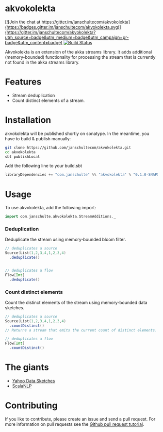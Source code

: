 # akvokolekta

[![Join the chat at https://gitter.im/janschultecom/akvokolekta](https://badges.gitter.im/janschultecom/akvokolekta.svg)](https://gitter.im/janschultecom/akvokolekta?utm_source=badge&utm_medium=badge&utm_campaign=pr-badge&utm_content=badge)
[![Build Status](https://travis-ci.org/janschultecom/akvokolekta.svg?branch=master)](https://travis-ci.org/janschultecom/akvokolekta)

Akvokolekta is an extension of the akka streams library. It adds additional (memory-bounded) functionality for processing the stream that is currently not found in the akka streams library. 

# Features

* Stream deduplication
* Count distinct elements of a stream.

# Installation
akvokolekta will be published shortly on sonatype. In the meantime, you have to build & publish manually:
```sh
git clone https://github.com/janschultecom/akvokolekta.git
cd akvokolekta
sbt publishLocal
```
Add the following line to your build.sbt

```scala
libraryDependencies += "com.janschulte" %% "akvokolekta" % "0.1.0-SNAPSHOT"
```

# Usage

To use akvokolekta, add the following import:
```scala
import com.janschulte.akvokolekta.StreamAdditions._
```

### Deduplication

Deduplicate the stream using memory-bounded bloom filter.
```scala
// deduplicates a source
Source(List(1,2,3,4,1,2,3,4)
  .deduplicate()


// deduplicates a flow
Flow[Int]
  .deduplicate()
```

### Count distinct elements

Count the distinct elements of the stream using memory-bounded data sketches.
```scala
// deduplicates a source
Source(List(1,2,3,4,1,2,3,4)
  .countDistinct()
// Returns a stream that emits the current count of distinct elements.

// deduplicates a flow
Flow[Int]
  .countDistinct()
```

# The giants

* [Yahoo Data Sketches](http://datasketches.github.io/)
* [ScalaNLP](http://www.scalanlp.org/)


# Contributing

If you like to contribute, please create an issue and send a pull request. For more information on pull requests see the [Github pull request tutorial](https://help.github.com/articles/using-pull-requests).


